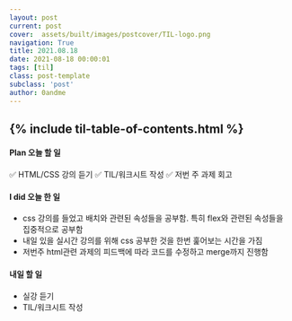 ```yaml
---
layout: post
current: post
cover:  assets/built/images/postcover/TIL-logo.png
navigation: True
title: 2021.08.18
date: 2021-08-18 00:00:01
tags: [til]
class: post-template
subclass: 'post'
author: 0andme
---
```

{% include til-table-of-contents.html %}
---

<!-- excerpt-start -->

#### Plan 오늘 할 일
✅ HTML/CSS 강의 듣기
✅ TIL/워크시트 작성
✅ 저번 주 과제 회고

#### I did 오늘 한 일
+ css 강의를 들었고 배치와 관련된 속성들을 공부함. 특히 flex와 관련된 속성들을 집중적으로 공부함
+ 내일 있을 실시간 강의를 위해 css 공부한 것을 한번 훑어보는 시간을 가짐
+ 저번주 html관련 과제의 피드백에 따라 코드를 수정하고 merge까지 진행함

#### 내일 할 일
+ 실강 듣기
+ TIL/워크시트 작성